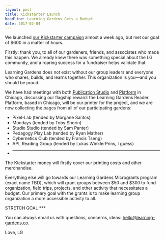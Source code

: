 ```yaml
---
layout: post
title: Kickstarter Launch
headline: Learning Gardens Gets a Budget
date: 2017-02-04
---
```


We launched [our Kickstarter campaign](https://www.kickstarter.com/projects/learningardens/learning-gardens-reader-launch) almost a week ago, but met our goal of $600 in a matter of hours. 

Firstly: thank you, to all of our gardeners, friends, and associates who made this happen. We already knew there was something special about the LG community, and a roaring success for a fundraiser helps validate that. 

Learning Gardens does not exist without our group leaders and everyone who shares, builds, and learns together. This organization is you—and you should be proud. 

We have had meetings with both [Publication Studio](https://www.publicationstudio.biz/) and [Platform](http://platplatformform.com/) in Chicago, discussing our flagship reward: the Learning Gardens Reader. Platform, based in Chicago, will be our printer for the project, and we are now collecting the pages from all of our participating gardens:

- Pixel-Lab (tended by Morgane Santos)
- Mondays (tended by Toby Shorin)
- Studio Studio (tended by Sam Panter)
- Pedagogy Play Lab (tended by Ryan Mather)
- Cybernetics Club (tended by Francis Tseng)
- APL Reading Group (tended by Lukas WinklerPrins, I guess)
- ***

The Kickstarter money will firstly cover our printing costs and other merchandise. 

Everything else will go towards our Learning Gardens Microgrants program (exact name TBD), which will grant groups between $50 and $300 to fund organization, field trips, projects, and other activity that necessitates a budget. Our primary goal with the grants is to make learning group organization a more accessible activity to all. 

STRETCH GOAL ***

You can always email us with questions, concerns, ideas: hello@learning-gardens.co.

Love,
LG
